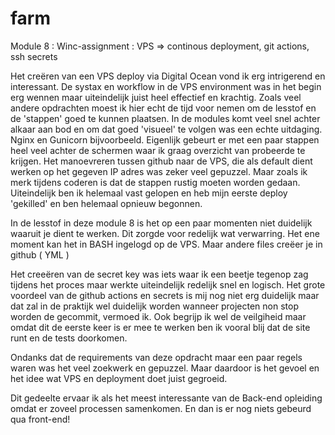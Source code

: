 # farm
Module 8 : Winc-assignment : VPS => continous deployment, git actions, ssh secrets


Het creëren van een VPS deploy via Digital Ocean vond ik erg intrigerend en interessant. De systax en workflow in de VPS environment was in het begin erg wennen maar uiteindelijk juist heel effectief en krachtig.
Zoals veel andere opdrachten moest ik hier echt de tijd voor nemen om de lesstof en de 'stappen' goed te kunnen plaatsen. In de modules komt veel snel achter alkaar aan bod en om dat goed 'visueel' te volgen was een echte uitdaging. Nginx en Gunicorn bijvoorbeeld. Eigenlijk gebeurt er met een paar stappen heel veel achter de schermen waar ik graag overzicht van probeerde te krijgen. Het manoevreren tussen github naar de VPS, die als default dient werken op het gegeven IP adres was zeker veel gepuzzel. Maar zoals ik merk tijdens coderen is dat de stappen rustig moeten worden gedaan. 
Uiteindelijk ben ik helemaal vast gelopen en heb mijn eerste deploy 'gekilled' en ben helemaal opnieuw begonnen.

In de lesstof in deze module 8 is het op een paar momenten niet duidelijk waaruit je dient te werken. Dit zorgde voor redelijk wat verwarring. 
Het ene moment kan het in BASH ingelogd op de VPS. Maar andere files creëer je in github ( YML )

Het creeëren van de secret key was iets waar ik een beetje tegenop zag tijdens het proces maar werkte uiteindelijk redelijk snel en logisch.
Het grote voordeel van de github actions en secrets is mij nog niet erg duidelijk maar dat zal in de praktijk wel duidelijk worden wanneer projecten non stop worden de gecommit, vermoed ik. Ook begrijp ik wel de veilgiheid maar omdat dit de eerste keer is er mee te werken ben ik vooral blij dat de site runt en de tests doorkomen.

Ondanks dat de requirements van deze opdracht maar een paar regels waren was het veel zoekwerk en gepuzzel. Maar daardoor is het gevoel en het idee wat VPS en deployment doet juist gegroeid.

Dit gedeelte ervaar ik als het meest interessante van de Back-end opleiding omdat er zoveel processen samenkomen. En dan is er nog niets gebeurd qua front-end!

 



 
 


